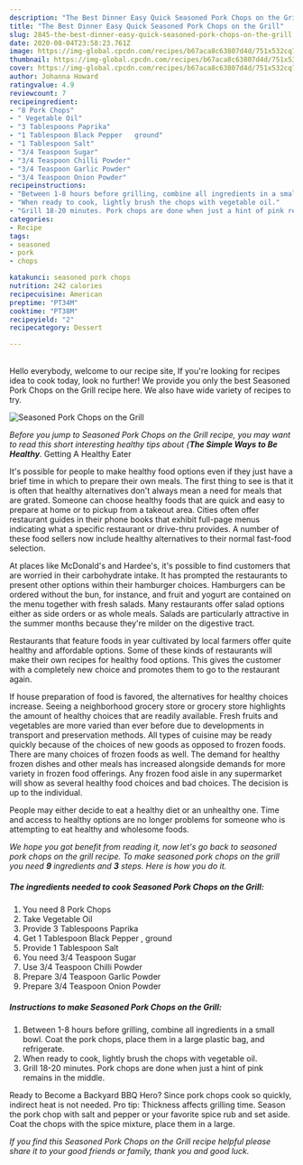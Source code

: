 ```yaml
---
description: "The Best Dinner Easy Quick Seasoned Pork Chops on the Grill"
title: "The Best Dinner Easy Quick Seasoned Pork Chops on the Grill"
slug: 2845-the-best-dinner-easy-quick-seasoned-pork-chops-on-the-grill
date: 2020-08-04T23:58:23.761Z
image: https://img-global.cpcdn.com/recipes/b67aca8c63807d4d/751x532cq70/seasoned-pork-chops-on-the-grill-recipe-main-photo.jpg
thumbnail: https://img-global.cpcdn.com/recipes/b67aca8c63807d4d/751x532cq70/seasoned-pork-chops-on-the-grill-recipe-main-photo.jpg
cover: https://img-global.cpcdn.com/recipes/b67aca8c63807d4d/751x532cq70/seasoned-pork-chops-on-the-grill-recipe-main-photo.jpg
author: Johanna Howard
ratingvalue: 4.9
reviewcount: 7
recipeingredient:
- "8 Pork Chops"
- " Vegetable Oil"
- "3 Tablespoons Paprika"
- "1 Tablespoon Black Pepper   ground"
- "1 Tablespoon Salt"
- "3/4 Teaspoon Sugar"
- "3/4 Teaspoon Chilli Powder"
- "3/4 Teaspoon Garlic Powder"
- "3/4 Teaspoon Onion Powder"
recipeinstructions:
- "Between 1-8 hours before grilling, combine all ingredients in a small bowl. Coat the pork chops, place them in a large plastic bag, and refrigerate."
- "When ready to cook, lightly brush the chops with vegetable oil."
- "Grill 18-20 minutes. Pork chops are done when just a hint of pink remains in the middle."
categories:
- Recipe
tags:
- seasoned
- pork
- chops

katakunci: seasoned pork chops 
nutrition: 242 calories
recipecuisine: American
preptime: "PT34M"
cooktime: "PT38M"
recipeyield: "2"
recipecategory: Dessert

---
```

<br>
Hello everybody, welcome to our recipe site, If you're looking for recipes idea to cook today, look no further! We provide you only the best Seasoned Pork Chops on the Grill recipe here. We also have wide variety of recipes to try.
<br>


![Seasoned Pork Chops on the Grill](https://img-global.cpcdn.com/recipes/b67aca8c63807d4d/751x532cq70/seasoned-pork-chops-on-the-grill-recipe-main-photo.jpg)

<i>Before you jump to Seasoned Pork Chops on the Grill recipe, you may want to read this short interesting healthy tips about {<strong>The Simple Ways to Be Healthy</strong>.</i>
Getting A Healthy Eater

It's possible for people to make healthy food options even if they just have a brief time in which to prepare their own meals. The first thing to see is that it is often that healthy alternatives don't always mean a need for meals that are grated. Someone can choose healthy foods that are quick and easy to prepare at home or to pickup from a takeout area. Cities often offer restaurant guides in their phone books that exhibit full-page menus indicating what a specific restaurant or drive-thru provides. A number of these food sellers now include healthy alternatives to their normal fast-food selection.

At places like McDonald's and Hardee's, it's possible to find customers that are worried in their carbohydrate intake.  It has prompted the restaurants to present other options within their hamburger choices. Hamburgers can be ordered without the bun, for instance, and fruit and yogurt are contained on the menu together with fresh salads. Many restaurants offer salad options either as side orders or as whole meals.  Salads are particularly attractive in the summer months because they're milder on the digestive tract.

Restaurants that feature foods in year cultivated by local farmers offer quite healthy and affordable options. Some of these kinds of restaurants will make their own recipes for healthy food options.  This gives the customer with a completely new choice and promotes them to go to the restaurant again.

If house preparation of food is favored, the alternatives for healthy choices increase. Seeing a neighborhood grocery store or grocery store highlights the amount of healthy choices that are readily available. Fresh fruits and vegetables are more varied than ever before due to developments in transport and preservation methods.  All types of cuisine may be ready quickly because of the choices of new goods as opposed to frozen foods. There are many choices of frozen foods as well. The demand for healthy frozen dishes and other meals has increased alongside demands for more variety in frozen food offerings. Any frozen food aisle in any supermarket will show as several healthy food choices and bad choices. The decision is up to the individual.

People may either decide to eat a healthy diet or an unhealthy one. Time and access to healthy options are no longer problems for someone who is attempting to eat healthy and wholesome foods.


<i>We hope you got benefit from reading it, now let's go back to seasoned pork chops on the grill recipe. To make seasoned pork chops on the grill you need <strong>9</strong> ingredients and <strong>3</strong> steps. Here is how you do it.
</i>

##### The ingredients needed to cook Seasoned Pork Chops on the Grill:

1. You need 8 Pork Chops
1. Take  Vegetable Oil
1. Provide 3 Tablespoons Paprika
1. Get 1 Tablespoon Black Pepper ,  ground
1. Provide 1 Tablespoon Salt
1. You need 3/4 Teaspoon Sugar
1. Use 3/4 Teaspoon Chilli Powder
1. Prepare 3/4 Teaspoon Garlic Powder
1. Prepare 3/4 Teaspoon Onion Powder


##### Instructions to make Seasoned Pork Chops on the Grill:

1. Between 1-8 hours before grilling, combine all ingredients in a small bowl. Coat the pork chops, place them in a large plastic bag, and refrigerate.
1. When ready to cook, lightly brush the chops with vegetable oil.
1. Grill 18-20 minutes. Pork chops are done when just a hint of pink remains in the middle.


Ready to Become a Backyard BBQ Hero? Since pork chops cook so quickly, indirect heat is not needed. Pro tip: Thickness affects grilling time. Season the pork chop with salt and pepper or your favorite spice rub and set aside. Coat the chops with the spice mixture, place them in a large. 

<i>If you find this Seasoned Pork Chops on the Grill recipe helpful please share it to your good friends or family, thank you and good luck.</i>
